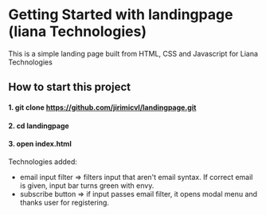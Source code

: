 # Getting Started with landingpage (liana Technologies)

This is a simple landing page built from HTML, CSS and Javascript for Liana Technologies

## How to start this project
#### 1. git clone https://github.com/jirimicvl/landingpage.git
#### 2. cd landingpage
#### 3. open index.html 

Technologies added:
- email input filter => filters input that aren't email syntax. If correct email is given, input bar turns green with envy.
- subscribe button => if input passes email filter, it opens modal menu and thanks user for registering.